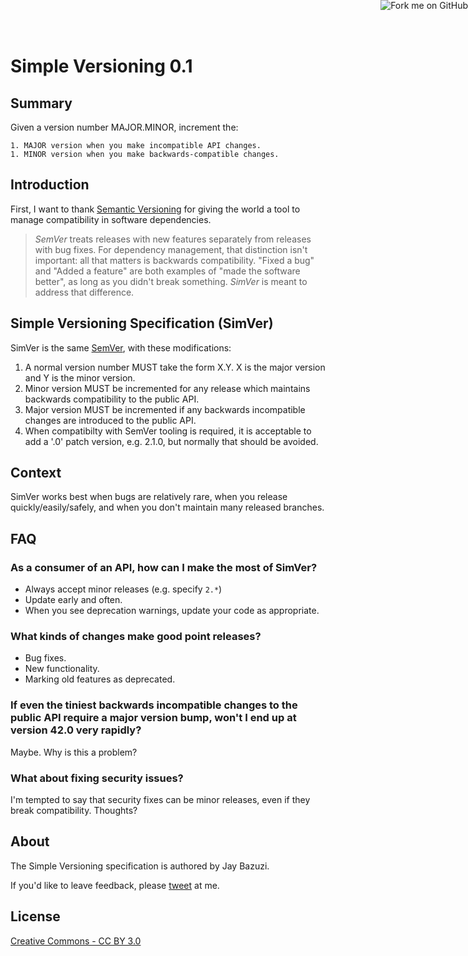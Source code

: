 # Simple Versioning 0.1

<a href="https://github.com/JayBazuzi/SimpleVersioning"><img style="position: absolute; top: 0; right: 0; border: 0;"	src="https://s3.amazonaws.com/github/ribbons/forkme_right_gray_6d6d6d.png" alt="Fork me on GitHub"></a>	

## Summary

Given a version number MAJOR.MINOR, increment the:

    1. MAJOR version when you make incompatible API changes.
    1. MINOR version when you make backwards-compatible changes.

## Introduction

First, I want to thank [Semantic Versioning](http://semver.org) for giving the world a tool to manage compatibility in software dependencies.

>    _SemVer_ treats releases with new features separately from releases with bug fixes. For dependency management, that distinction isn't important: all that matters is backwards compatibility. "Fixed a bug" and "Added a feature" are both examples of "made the software better", as long as you didn't break something. _SimVer_ is meant to address that difference.


## Simple Versioning Specification (SimVer)

SimVer is the same [SemVer](http://semver.org), with these modifications:

1. A normal version number MUST take the form X.Y. X is the major version and Y is the minor version.
1. Minor version MUST be incremented for any release which maintains backwards compatibility to the public API.
1. Major version MUST be incremented if any backwards incompatible changes are introduced to the public API.
1. When compatibilty with SemVer tooling is required, it is acceptable to add a '.0' patch version, e.g. 2.1.0, but normally that should be avoided.

## Context

SimVer works best when bugs are relatively rare, when you release quickly/easily/safely, and when you don't maintain many released branches.

## FAQ

### As a consumer of an API, how can I make the most of SimVer?

 - Always accept minor releases (e.g. specify `2.*`)
 - Update early and often.
 - When you see deprecation warnings, update your code as appropriate.

### What kinds of changes make good point releases?

 - Bug fixes.
 - New functionality.
 - Marking old features as deprecated.

### If even the tiniest backwards incompatible changes to the public API require a major version bump, won't I end up at version 42.0 very rapidly?

Maybe. Why is this a problem?

### What about fixing security issues?

I'm tempted to say that security fixes can be minor releases, even if they break compatibility. Thoughts?

## About

The Simple Versioning specification is authored by Jay Bazuzi.

If you'd like to leave feedback, please [tweet](http://twitter.com/jaybazuzi) at me.

## License

[Creative Commons - CC BY 3.0](http://creativecommons.org/licenses/by/3.0/)
